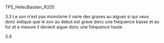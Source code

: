 TP5_HelecBastien_R205

3.3 Le son n'est pas monotone il varie des graves au aigues si qui veux donc indique que le son au debut est grave donc une fréquence basse et au fur et a mesure il devient aigue donc une fréquence haute


3.4 

